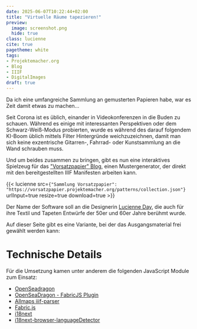 ```yaml
---
date: 2025-06-07T10:22:44+02:00
title: "Virtuelle Räume tapezieren!"
preview:
  image: screenshot.png
  hide: true
class: lucienne
cite: true
pagetheme: white
tags:
- Projektemacher.org
- Blog
- IIIF
- DigitalImages
draft: true
---
```


Da ich eine umfangreiche Sammlung an gemusterten Papieren habe, war es Zeit damit etwas zu machen...

<!--more-->
Seit Corona ist es üblich, einander in Videokonferenzen in die Buden zu schauen. Während es einige mit interessanten Perspektiven oder dem Schwarz-Weiß-Modus probierten, wurde es während des darauf folgendem KI-Boom üblich mittels Filter Hintergründe weichzuzeichnen, damit man sich keine exzentrische Gitarren-, Fahrrad- oder Kunstsammlung an die Wand schrauben muss.

Und um beides zusammen zu bringen, gibt es nun eine interaktives Spielzeug für das ["Vorsatzpapier" Blog](https://vorsatzpapier.projektemacher.org/), einen Mustergenerator, der direkt mit den bereitgestellten IIIF Manifesten arbeiten kann.

{{< lucienne src=`{"Sammlung Vorsatzpapier": "https://vorsatzpapier.projektemacher.org/patterns/collection.json"}` urlInput=true resize=true download=true >}}

Der Name der Software soll an die Designerin [Lucienne Day](https://de.wikipedia.org/wiki/Lucienne_Day), die auch für ihre Textil und Tapeten Entwürfe der 50er und 60er Jahre berühmt wurde.

Auf dieser Seite gibt es eine Variante, bei der das Ausgangsmaterial frei gewählt werden kann:


# Technische Details

Für die Umsetzung kamen unter anderem die folgenden JavaScript Module zum Einsatz:
* [OpenSeadragon](https://openseadragon.github.io/)
* [OpenSeaDragon - FabricJS Plugin](https://github.com/brunoocastro/openseadragon-fabric)
* [Allmaps iiif-parser](https://allmaps.org/)
* [Fabric.js](https://fabricjs.com/)
* [i18next](https://www.i18next.com/)
* [i18next-browser-languageDetector](https://github.com/i18next/i18next-browser-languageDetector)
